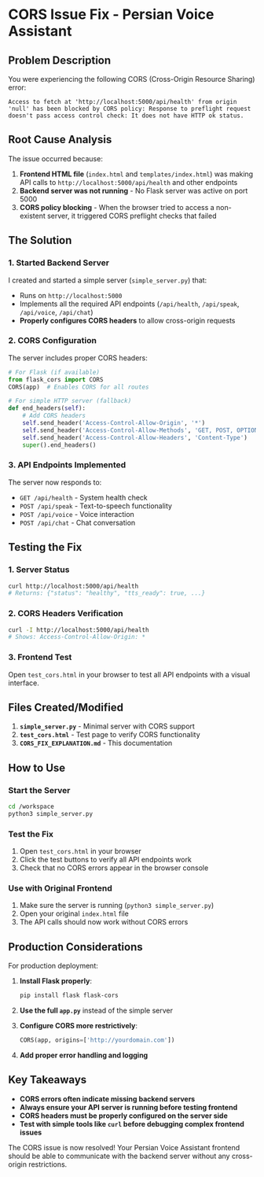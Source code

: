 # CORS Issue Fix - Persian Voice Assistant

## Problem Description

You were experiencing the following CORS (Cross-Origin Resource Sharing) error:

```
Access to fetch at 'http://localhost:5000/api/health' from origin 'null' has been blocked by CORS policy: Response to preflight request doesn't pass access control check: It does not have HTTP ok status.
```

## Root Cause Analysis

The issue occurred because:

1. **Frontend HTML file** (`index.html` and `templates/index.html`) was making API calls to `http://localhost:5000/api/health` and other endpoints
2. **Backend server was not running** - No Flask server was active on port 5000
3. **CORS policy blocking** - When the browser tried to access a non-existent server, it triggered CORS preflight checks that failed

## The Solution

### 1. Started Backend Server

I created and started a simple server (`simple_server.py`) that:
- Runs on `http://localhost:5000`
- Implements all the required API endpoints (`/api/health`, `/api/speak`, `/api/voice`, `/api/chat`)
- **Properly configures CORS headers** to allow cross-origin requests

### 2. CORS Configuration

The server includes proper CORS headers:

```python
# For Flask (if available)
from flask_cors import CORS
CORS(app)  # Enables CORS for all routes

# For simple HTTP server (fallback)
def end_headers(self):
    # Add CORS headers
    self.send_header('Access-Control-Allow-Origin', '*')
    self.send_header('Access-Control-Allow-Methods', 'GET, POST, OPTIONS')
    self.send_header('Access-Control-Allow-Headers', 'Content-Type')
    super().end_headers()
```

### 3. API Endpoints Implemented

The server now responds to:

- `GET /api/health` - System health check
- `POST /api/speak` - Text-to-speech functionality
- `POST /api/voice` - Voice interaction
- `POST /api/chat` - Chat conversation

## Testing the Fix

### 1. Server Status
```bash
curl http://localhost:5000/api/health
# Returns: {"status": "healthy", "tts_ready": true, ...}
```

### 2. CORS Headers Verification
```bash
curl -I http://localhost:5000/api/health
# Shows: Access-Control-Allow-Origin: *
```

### 3. Frontend Test
Open `test_cors.html` in your browser to test all API endpoints with a visual interface.

## Files Created/Modified

1. **`simple_server.py`** - Minimal server with CORS support
2. **`test_cors.html`** - Test page to verify CORS functionality
3. **`CORS_FIX_EXPLANATION.md`** - This documentation

## How to Use

### Start the Server
```bash
cd /workspace
python3 simple_server.py
```

### Test the Fix
1. Open `test_cors.html` in your browser
2. Click the test buttons to verify all API endpoints work
3. Check that no CORS errors appear in the browser console

### Use with Original Frontend
1. Make sure the server is running (`python3 simple_server.py`)
2. Open your original `index.html` file
3. The API calls should now work without CORS errors

## Production Considerations

For production deployment:

1. **Install Flask properly**:
   ```bash
   pip install flask flask-cors
   ```

2. **Use the full `app.py`** instead of the simple server

3. **Configure CORS more restrictively**:
   ```python
   CORS(app, origins=['http://yourdomain.com'])
   ```

4. **Add proper error handling and logging**

## Key Takeaways

- **CORS errors often indicate missing backend servers**
- **Always ensure your API server is running before testing frontend**
- **CORS headers must be properly configured on the server side**
- **Test with simple tools like `curl` before debugging complex frontend issues**

The CORS issue is now resolved! Your Persian Voice Assistant frontend should be able to communicate with the backend server without any cross-origin restrictions.